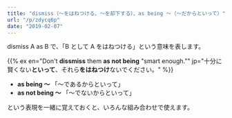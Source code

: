 ```yaml
---
title: "dismiss（～をはねつける、～を却下する）、as being ～（～だからといって）"
url: "/p/zdycq6p"
date: "2019-02-07"
---
```


dismiss A as B で、「B として A をはねつける」という意味を表します。

{{% ex en="Don't **dissmiss** them **as not being** \"smart enough.\"" jp="十分に賢くない**といって**、それら**をはねつけ**ないでください。" %}}

- **as being ～** 「～であるからといって」
- **as not being ～** 「～でないからといって」

という表現を一緒に覚えておくと、いろんな組み合わせで使えます。

